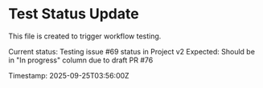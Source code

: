# Test Status Update

This file is created to trigger workflow testing.

Current status: Testing issue #69 status in Project v2
Expected: Should be in "In progress" column due to draft PR #76

Timestamp: 2025-09-25T03:56:00Z
